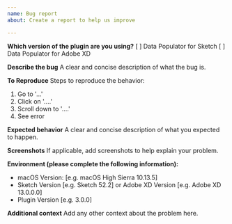 ```yaml
---
name: Bug report
about: Create a report to help us improve

---
```

**Which version of the plugin are you using?**
[ ] Data Populator for Sketch
[ ] Data Populator for Adobe XD

**Describe the bug**
A clear and concise description of what the bug is.

**To Reproduce**
Steps to reproduce the behavior:
1. Go to '...'
2. Click on '....'
3. Scroll down to '....'
4. See error

**Expected behavior**
A clear and concise description of what you expected to happen.

**Screenshots**
If applicable, add screenshots to help explain your problem.

**Environment (please complete the following information):**
 - macOS Version: [e.g. macOS High Sierra 10.13.5]
 - Sketch Version [e.g. Sketch 52.2] or Adobe XD Version [e.g. Adobe XD 13.0.0.0]
 - Plugin Version [e.g. 3.0.0]

**Additional context**
Add any other context about the problem here.

